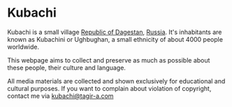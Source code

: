 
# Kubachi

Kubachi is a small village [Republic of Dagestan](https://en.wikipedia.org/wiki/Republic_of_Dagestan), [Russia](https://en.wikipedia.org/wiki/Russia "Dakhadayevsky District"). 
It's inhabitants are known as Kubachini or Ughbughan, a small ethnicity of about 4000 people worldwide.

This webpage aims to collect and preserve as much as possible about these people, their culture and language.

All media materials are collected and shown exclusively for educational and cultural purposes.
If you want to complain about violation of copyright, contact me via kubachi@tagir-a.com


